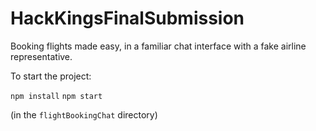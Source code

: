 # HackKingsFinalSubmission

Booking flights made easy, in a familiar chat interface with a fake airline representative.

To start the project: 

`npm install`
`npm start`

(in the `flightBookingChat` directory)
